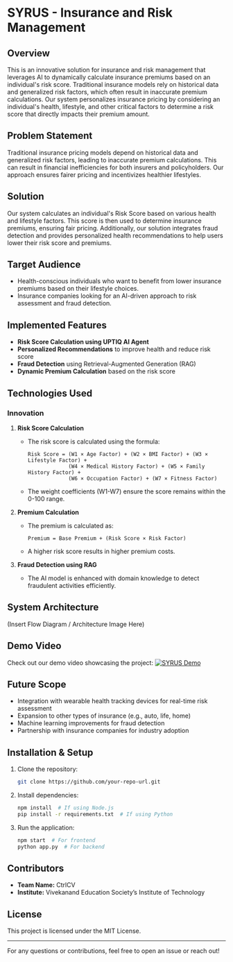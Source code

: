 # SYRUS - Insurance and Risk Management

## Overview
This is an innovative solution for insurance and risk management that leverages AI to dynamically calculate insurance premiums based on an individual's risk score. Traditional insurance models rely on historical data and generalized risk factors, which often result in inaccurate premium calculations. Our system personalizes insurance pricing by considering an individual's health, lifestyle, and other critical factors to determine a risk score that directly impacts their premium amount.

## Problem Statement
Traditional insurance pricing models depend on historical data and generalized risk factors, leading to inaccurate premium calculations. This can result in financial inefficiencies for both insurers and policyholders. Our approach ensures fairer pricing and incentivizes healthier lifestyles.

## Solution
Our system calculates an individual's Risk Score based on various health and lifestyle factors. This score is then used to determine insurance premiums, ensuring fair pricing. Additionally, our solution integrates fraud detection and provides personalized health recommendations to help users lower their risk score and premiums.

## Target Audience
- Health-conscious individuals who want to benefit from lower insurance premiums based on their lifestyle choices.
- Insurance companies looking for an AI-driven approach to risk assessment and fraud detection.

## Implemented Features
- **Risk Score Calculation using UPTIQ AI Agent**
- **Personalized Recommendations** to improve health and reduce risk score
- **Fraud Detection** using Retrieval-Augmented Generation (RAG)
- **Dynamic Premium Calculation** based on the risk score

## Technologies Used
### Innovation
1. **Risk Score Calculation**
   - The risk score is calculated using the formula:
     
     ```
     Risk Score = (W1 × Age Factor) + (W2 × BMI Factor) + (W3 × Lifestyle Factor) +
                  (W4 × Medical History Factor) + (W5 × Family History Factor) +
                  (W6 × Occupation Factor) + (W7 × Fitness Factor)
     ```
   - The weight coefficients (W1-W7) ensure the score remains within the 0-100 range.

2. **Premium Calculation**
   - The premium is calculated as:
     
     ```
     Premium = Base Premium + (Risk Score × Risk Factor)
     ```
   - A higher risk score results in higher premium costs.

3. **Fraud Detection using RAG**
   - The AI model is enhanced with domain knowledge to detect fraudulent activities efficiently.

## System Architecture
(Insert Flow Diagram / Architecture Image Here)

## Demo Video
Check out our demo video showcasing the project:
[![SYRUS Demo](https://img.youtube.com/vi/iEGVvYh_nqg/0.jpg)](https://www.youtube.com/watch?v=iEGVvYh_nqg)

## Future Scope
- Integration with wearable health tracking devices for real-time risk assessment
- Expansion to other types of insurance (e.g., auto, life, home)
- Machine learning improvements for fraud detection
- Partnership with insurance companies for industry adoption

## Installation & Setup
1. Clone the repository:
   ```sh
   git clone https://github.com/your-repo-url.git
   ```
2. Install dependencies:
   ```sh
   npm install  # If using Node.js
   pip install -r requirements.txt  # If using Python
   ```
3. Run the application:
   ```sh
   npm start  # For frontend
   python app.py  # For backend
   ```

## Contributors
- **Team Name:** CtrlCV
- **Institute:** Vivekanand Education Society’s Institute of Technology

## License
This project is licensed under the MIT License.

---

For any questions or contributions, feel free to open an issue or reach out!

